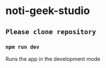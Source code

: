 # noti-geek-studio

## `Please clone repository`

### `npm run dev`

Runs the app in the development mode
